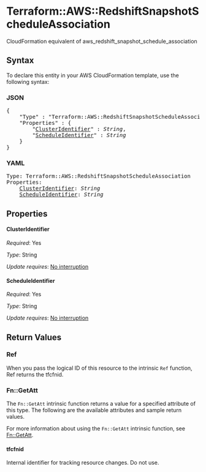 # Terraform::AWS::RedshiftSnapshotScheduleAssociation

CloudFormation equivalent of aws_redshift_snapshot_schedule_association

## Syntax

To declare this entity in your AWS CloudFormation template, use the following syntax:

### JSON

<pre>
{
    "Type" : "Terraform::AWS::RedshiftSnapshotScheduleAssociation",
    "Properties" : {
        "<a href="#clusteridentifier" title="ClusterIdentifier">ClusterIdentifier</a>" : <i>String</i>,
        "<a href="#scheduleidentifier" title="ScheduleIdentifier">ScheduleIdentifier</a>" : <i>String</i>
    }
}
</pre>

### YAML

<pre>
Type: Terraform::AWS::RedshiftSnapshotScheduleAssociation
Properties:
    <a href="#clusteridentifier" title="ClusterIdentifier">ClusterIdentifier</a>: <i>String</i>
    <a href="#scheduleidentifier" title="ScheduleIdentifier">ScheduleIdentifier</a>: <i>String</i>
</pre>

## Properties

#### ClusterIdentifier

_Required_: Yes

_Type_: String

_Update requires_: [No interruption](https://docs.aws.amazon.com/AWSCloudFormation/latest/UserGuide/using-cfn-updating-stacks-update-behaviors.html#update-no-interrupt)

#### ScheduleIdentifier

_Required_: Yes

_Type_: String

_Update requires_: [No interruption](https://docs.aws.amazon.com/AWSCloudFormation/latest/UserGuide/using-cfn-updating-stacks-update-behaviors.html#update-no-interrupt)

## Return Values

### Ref

When you pass the logical ID of this resource to the intrinsic `Ref` function, Ref returns the tfcfnid.

### Fn::GetAtt

The `Fn::GetAtt` intrinsic function returns a value for a specified attribute of this type. The following are the available attributes and sample return values.

For more information about using the `Fn::GetAtt` intrinsic function, see [Fn::GetAtt](https://docs.aws.amazon.com/AWSCloudFormation/latest/UserGuide/intrinsic-function-reference-getatt.html).

#### tfcfnid

Internal identifier for tracking resource changes. Do not use.


